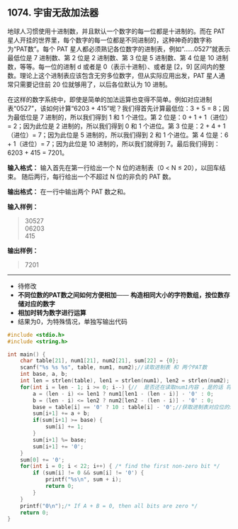 ﻿## 1074. 宇宙无敌加法器
地球人习惯使用十进制数，并且默认一个数字的每一位都是十进制的。而在 PAT 星人开挂的世界里，每个数字的每一位都是不同进制的，这种神奇的数字称为“PAT数”。每个 PAT 星人都必须熟记各位数字的进制表，例如“……0527”就表示最低位是 7 进制数、第 2 位是 2 进制数、第 3 位是 5 进制数、第 4 位是 10 进制数，等等。每一位的进制 d 或者是 0（表示十进制）、或者是 [2，9] 区间内的整数。理论上这个进制表应该包含无穷多位数字，但从实际应用出发，PAT 星人通常只需要记住前 20 位就够用了，以后各位默认为 10 进制。

在这样的数字系统中，即使是简单的加法运算也变得不简单。例如对应进制表“0527”，该如何计算“6203 + 415”呢？我们得首先计算最低位：3 + 5 = 8；因为最低位是 7 进制的，所以我们得到 1 和 1 个进位。第 2 位是：0 + 1 + 1（进位）= 2；因为此位是 2 进制的，所以我们得到 0 和 1 个进位。第 3 位是：2 + 4 + 1（进位）= 7；因为此位是 5 进制的，所以我们得到 2 和 1 个进位。第 4 位是：6 + 1（进位）= 7；因为此位是 10 进制的，所以我们就得到 7。最后我们得到：6203 + 415 = 7201。

**输入格式：**
输入首先在第一行给出一个 N 位的进制表（0 < N ≤ 20），以回车结束。 随后两行，每行给出一个不超过 N 位的非负的 PAT 数。

**输出格式：**
在一行中输出两个 PAT 数之和。

**输入样例：**
>30527  
06203  
415  

**输出样例：**
>7201  

---
- 待修改
- **不同位数的PAT数之间如何方便相加**—— **构造相同大小的字符数组，按位数存储对应的数字**
- **相加时转为数字进行运算**
- 结果为0，为特殊情况，单独写输出代码

```c
#include <stdio.h>
#include <string.h>

int main() {
    char table[21], num1[21], num2[21], sum[22] = {0};
    scanf("%s %s %s", table, num1, num2);//读取进制表 和 两个PAT数 
    int base, a, b;
    int len = strlen(table), len1 = strlen(num1), len2 = strlen(num2);
    for(int i = len - 1; i >= 0; i--) {//  是否还在读取num1内容 ，是的话 将对应位的值 给 a；否则将0赋给a ，同理b 
        a = (len - i) <= len1 ? num1[len1 - (len - i)] - '0' : 0;
        b = (len - i) <= len2 ? num2[len2 - (len - i)] - '0' : 0;
        base = table[i] == '0' ? 10 : table[i] - '0';//获取进制表对应位的进制 
        sum[i+1] += a + b;
        if(sum[i+1] >= base) {
        	sum[i] += 1;
		}
        sum[i+1] %= base;
        sum[i+1] += '0';
    }
    sum[0] += '0';
    for(int i = 0; i < 22; i++) { /* find the first non-zero bit */
        if (sum[i] != 0 && sum[i] != '0') {
            printf("%s\n", sum + i);
            return 0;
        }
    } 
    printf("0\n");/* If A + B = 0, then all bits are zero */
    return 0;
}
```